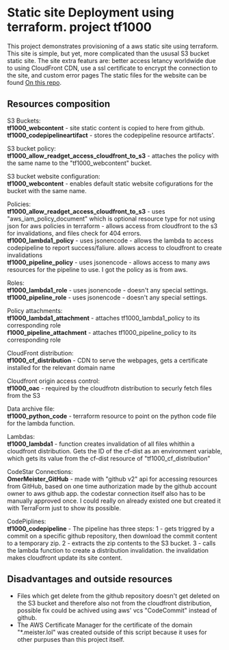 # Static site Deployment using terraform. project tf1000

This project demonstrates provisioning of a aws static site using terraform.
This site is simple, but yet, more complicated than the ususal S3 bucket static site.
The site extra featurs are: better access letancy worldwide due to using CloudFront CDN,
use a ssl certificate to encrypt the connection to the site, and custom error pages
The static files for the website can be found [On this repo](https://github.com/OmerMeister/tf1000).

## Resources composition

S3 Buckets:<br />
**tf1000_webcontent** - site static content is copied to here from github.<br />
**tf1000_codepipelineartifact** - stores the codepipeline resource artifacts'.<br />

S3 bucket policy:<br />
**tf1000_allow_readget_access_cloudfront_to_s3** - attaches the policy with the same name to the "tf1000_webcontent" bucket.<br />

S3 bucket website configuration:<br />
**tf1000_webcontent** - enables default static website cofigurations for the bucket with the same name.<br />

Policies:<br />
**tf1000_allow_readget_access_cloudfront_to_s3** - uses "aws_iam_policy_document" which is optional resource type for not using json for aws policies in terraform - allows access from cloudfront to the s3 for invalidations, and files check for 404 errors.<br />
**tf1000_lambda1_policy** - uses jsonencode - allows the lambda to access codepipeline to report success/faliure. allows access to cloudfront to create invalidations<br />
**tf1000_pipeline_policy** - uses jsonencode - allows access to many aws resources for the pipeline to use. I got the policy as is from aws.<br />

Roles:<br />
**tf1000_lambda1_role** - uses jsonencode - doesn't any special settings.<br />
**tf1000_pipeline_role** - uses jsonencode - doesn't any special settings.

Policy attachments:<br />
**tf1000_lambda1_attachment** - attaches tf1000_lambda1_policy to its corresponding role<br />
**f1000_pipeline_attachment** - attaches tf1000_pipeline_policy to its corresponding role

CloudFront distribution:<br />
**tf1000_cf_distribution** - CDN to serve the webpages, gets a certificate installed for the relevant domain name

Cloudfront origin access control:<br />
**tf1000_oac** - required by the cloudfrotn distribution to securly fetch files from the S3

Data archive file:<br />
**tf1000_python_code** - terraform resource to point on the python code file for the lambda function.

Lambdas:<br />
**tf1000_lambda1** - function creates invalidation of all files whithin a cloudfront distribution. Gets the ID of the cf-dist as an environment variable, which gets its value from the cf-dist resource of "tf1000_cf_distribution"

CodeStar Connections:<br />
**OmerMeister_GitHub** - made with "github v2" api for accessing resources from GitHub, based on one time authorization made by the github account owner to aws github app. the codestar connection itself also has to be manually approved once. I could really on already existed one but created it with TerraForm just to show its possible.

CodePiplines:<br />
**tf1000_codepipeline** - The pipeline has three steps: 1 - gets triggred by a commit on a specific github repository, then download the commit content to a temporary zip. 2 - extracts the zip contents to the S3 bucket. 3 - calls the lambda function to create a distribution invalidation. the invalidation makes cloudfront update its site content.

## Disadvantages and outside resources

- Files which get delete from the github repository doesn't get deleted on the S3 bucket and therefore also not from the cloudfront distribution, possible fix could be achived using aws' vcs "CodeCommit" instead of github.
- The AWS Certificate Manager for the certificate of the domain "*.meister.lol" was created outside of this script because it uses for other purpuses than this project itself.
